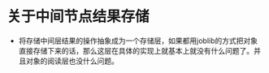 # 关于中间节点结果存储

+ 将存储中间层结果的操作抽象成为一个存储层，如果都用joblib的方式把对象直接存储下来的话，那么这层在具体的实现上就基本上就没有什么问题了。并且对象的阅读层也没什么问题。

